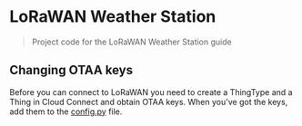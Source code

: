 # LoRaWAN Weather Station

> Project code for the LoRaWAN Weather Station guide

## Changing OTAA keys

Before you can connect to LoRaWAN you need to create a ThingType and a Thing in Cloud Connect and obtain OTAA keys. When you've got the keys, add them to the [config.py](https://github.com/TelenorStartIoT/lorawan-weather-station/blob/master/config.py) file.
